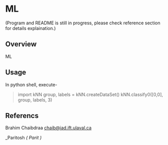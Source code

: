 # ML
(Program and README is still in progress, please check reference section for details explaination.)
## Overview

ML

## Usage

In python shell, execute-

> import kNN
> group, labels = kNN.createDataSet()
> kNN.classify0([0,0], group, labels, 3)

## Referencs

Brahim Chaibdraa 
<chaib@iad.ift.ulaval.ca>

_Paritosh *( Parit )*
